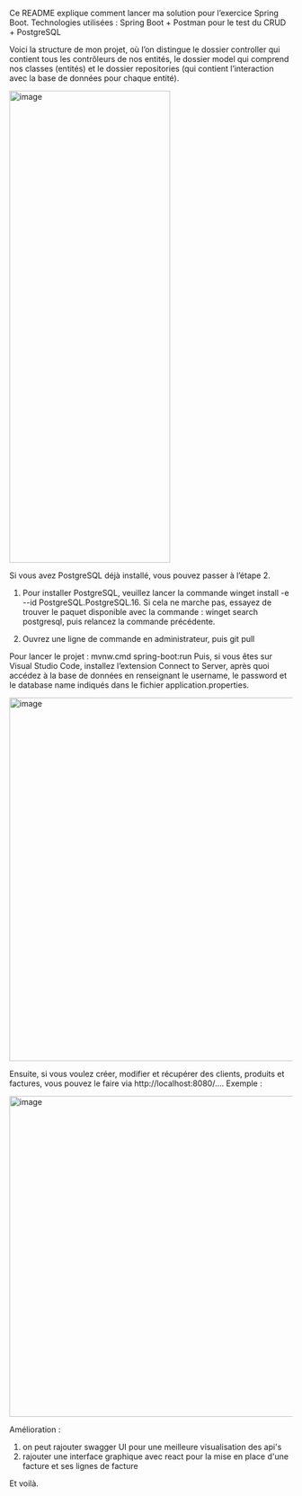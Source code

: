 Ce README explique comment lancer ma solution pour l’exercice Spring Boot.
Technologies utilisées :
Spring Boot + Postman pour le test du CRUD + PostgreSQL

Voici la structure de mon projet, où l’on distingue le dossier controller qui contient tous les contrôleurs de nos entités, le dossier model qui comprend nos classes (entités) et le dossier repositories (qui contient l’interaction avec la base de données pour chaque entité).


<img width="286" height="840" alt="image" src="https://github.com/user-attachments/assets/ba69a995-083c-4cf3-a487-af040806a3cb" />

Si vous avez PostgreSQL déjà installé, vous pouvez passer à l’étape 2.

1) Pour installer PostgreSQL, veuillez lancer la commande winget install -e --id PostgreSQL.PostgreSQL.16.
Si cela ne marche pas, essayez de trouver le paquet disponible avec la commande : winget search postgresql, puis relancez la commande précédente.

2) Ouvrez une ligne de commande en administrateur, puis
git pull <lien>

Pour lancer le projet :
mvnw.cmd spring-boot:run
Puis, si vous êtes sur Visual Studio Code, installez l’extension Connect to Server, après quoi accédez à la base de données en renseignant le username, le password et le database name indiqués dans le fichier application.properties.



<img width="1010" height="647" alt="image" src="https://github.com/user-attachments/assets/d1e0a216-54a9-47f7-a2bb-6d4af8e5db0c" />


Ensuite, si vous voulez créer, modifier et récupérer des clients, produits et factures, vous pouvez le faire via http://localhost:8080/....
Exemple :

<img width="1400" height="571" alt="image" src="https://github.com/user-attachments/assets/bc7dad6a-2c7c-4025-945b-b011d36797e6" />


Amélioration : 
1) on peut rajouter swagger UI pour une meilleure visualisation des api's  
2) rajouter une interface graphique avec react pour la mise en place d'une facture et ses lignes de facture 







Et voilà.
